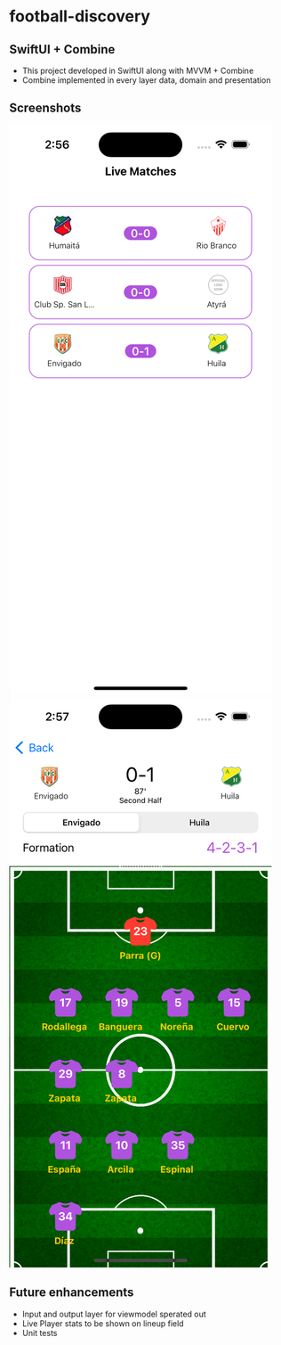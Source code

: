 # football-discovery

## SwiftUI + Combine
- This project developed in SwiftUI along with MVVM + Combine
- Combine implemented in every layer data, domain and presentation

## Screenshots

![Home](screenshot/home.png)
![Detail](screenshot/lineup.png)

## Future enhancements
- Input and output layer for viewmodel sperated out
- Live Player stats to be shown on lineup field
- Unit tests 
